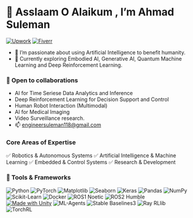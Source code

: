 # 🤝 Asslaam O Alaikum , I’m Ahmad Suleman
[![Upwork](https://img.shields.io/badge/Upwork-6fda44?logo=upwork&logoColor=white)](https://www.upwork.com/freelancers/ahmadsuleman?mp_source=share)
[![Fiverr](https://img.shields.io/badge/Fiverr-1DBF73?logo=fiverr&logoColor=white)](https://www.fiverr.com/ahmad_suleman?public_mode=true)

- 👀 I’m passionate about using Artificial Intelligence to benefit humanity.
- 🌱 Currently exploring Embodied AI, Generative AI, Quantum Machine Learning and Deep Reinforcement Learning.
### 💞️ Open to collaborations
  -   AI for Time Seriese Data Analytics and Inference
  -   Deep Reinforcement Learning for Decision Support and Control  
  -   Human Robot Interaction (Multimodal)
  -   AI for Medical Imaging 
  -   Video Surveillance research.
- 📫 engineersuleman118@gmail.com

### Core Areas of Expertise
✅ Robotics & Autonomous Systems  ✅ Artificial Intelligence & Machine Learning   ✅ Embedded & Control Systems  ✅ Research & Development  

### 🔧 Tools & Frameworks 

![Python](https://img.shields.io/badge/Python-blue?logo=python&logoColor=white)
![PyTorch](https://img.shields.io/badge/PyTorch-EE4C2C?logo=pytorch&logoColor=white)
![Matplotlib](https://img.shields.io/badge/Matplotlib-ff69b4?logo=python&logoColor=white)
![Seaborn](https://img.shields.io/badge/Seaborn-3776AB?logo=python&logoColor=white)
![Keras](https://img.shields.io/badge/Keras-D00000?logo=keras&logoColor=white)
![Pandas](https://img.shields.io/badge/Pandas-150458?logo=pandas&logoColor=white)
![NumPy](https://img.shields.io/badge/NumPy-013243?logo=numpy&logoColor=white)
![Scikit-Learn](https://img.shields.io/badge/Scikit--Learn-F7931E?logo=scikitlearn&logoColor=white)
![Docker](https://img.shields.io/badge/Docker-2496ED?logo=docker&logoColor=white)
![ROS1 Noetic](https://img.shields.io/badge/ROS1-Noetic-blue?logo=ros)
![ROS2 Humble](https://img.shields.io/badge/ROS2-Humble-brightgreen?logo=ros)
[![Made with Unity](https://img.shields.io/badge/Unity3D-57b9d3.svg?style=flat&logo=unity)](https://unity.com)
![ML-Agents](https://img.shields.io/badge/ML--Agents-0D96F6?logo=unity&logoColor=white)
![Stable Baselines3](https://img.shields.io/badge/Stable--Baselines3-FF9900?logo=python&logoColor=white)
![Ray RLlib](https://img.shields.io/badge/Ray--RLlib-0033A0?logo=ray&logoColor=white)
![TorchRL](https://img.shields.io/badge/TorchRL-EE4C2C?logo=pytorch&logoColor=white)








<!---
eagle-Ji/eagle-Ji is a ✨ special ✨ repository because its `README.md` (this file) appears on your GitHub profile.
You can click the Preview link to take a look at your changes.
--->

